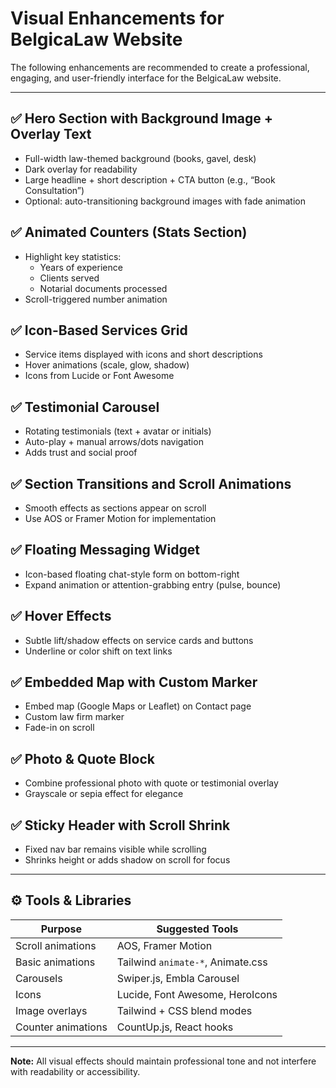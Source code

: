 
# Visual Enhancements for BelgicaLaw Website

The following enhancements are recommended to create a professional, engaging, and user-friendly interface for the BelgicaLaw website.

---

## ✅ Hero Section with Background Image + Overlay Text
- Full-width law-themed background (books, gavel, desk)
- Dark overlay for readability
- Large headline + short description + CTA button (e.g., “Book Consultation”)
- Optional: auto-transitioning background images with fade animation

## ✅ Animated Counters (Stats Section)
- Highlight key statistics:
  - Years of experience
  - Clients served
  - Notarial documents processed
- Scroll-triggered number animation

## ✅ Icon-Based Services Grid
- Service items displayed with icons and short descriptions
- Hover animations (scale, glow, shadow)
- Icons from Lucide or Font Awesome

## ✅ Testimonial Carousel
- Rotating testimonials (text + avatar or initials)
- Auto-play + manual arrows/dots navigation
- Adds trust and social proof

## ✅ Section Transitions and Scroll Animations
- Smooth effects as sections appear on scroll
- Use AOS or Framer Motion for implementation

## ✅ Floating Messaging Widget
- Icon-based floating chat-style form on bottom-right
- Expand animation or attention-grabbing entry (pulse, bounce)

## ✅ Hover Effects
- Subtle lift/shadow effects on service cards and buttons
- Underline or color shift on text links

## ✅ Embedded Map with Custom Marker
- Embed map (Google Maps or Leaflet) on Contact page
- Custom law firm marker
- Fade-in on scroll

## ✅ Photo & Quote Block
- Combine professional photo with quote or testimonial overlay
- Grayscale or sepia effect for elegance

## ✅ Sticky Header with Scroll Shrink
- Fixed nav bar remains visible while scrolling
- Shrinks height or adds shadow on scroll for focus

---

## ⚙️ Tools & Libraries

| Purpose              | Suggested Tools             |
|----------------------|-----------------------------|
| Scroll animations     | AOS, Framer Motion          |
| Basic animations      | Tailwind `animate-*`, Animate.css |
| Carousels             | Swiper.js, Embla Carousel   |
| Icons                 | Lucide, Font Awesome, HeroIcons |
| Image overlays        | Tailwind + CSS blend modes  |
| Counter animations    | CountUp.js, React hooks     |

---

**Note:** All visual effects should maintain professional tone and not interfere with readability or accessibility.
